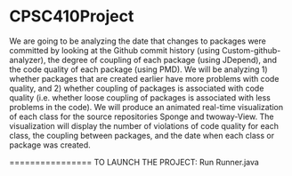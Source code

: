 CPSC410Project
==============

We are going to be analyzing the date that changes to packages were committed by looking at the Github commit history (using Custom-github-analyzer), the degree of coupling of each package (using JDepend), and the code quality of each package (using PMD). We will be analyzing 1) whether packages that are created earlier have more problems with code quality, and 2) whether coupling of packages is associated with code quality (i.e. whether loose coupling of packages is associated with less problems in the code). We will produce an animated real-time visualization of each class for the source repositories Sponge and twoway-View. The visualization will display the number of violations of code quality for each class, the coupling between packages, and the date when each class or package was created.

================
TO LAUNCH THE PROJECT:
Run Runner.java
